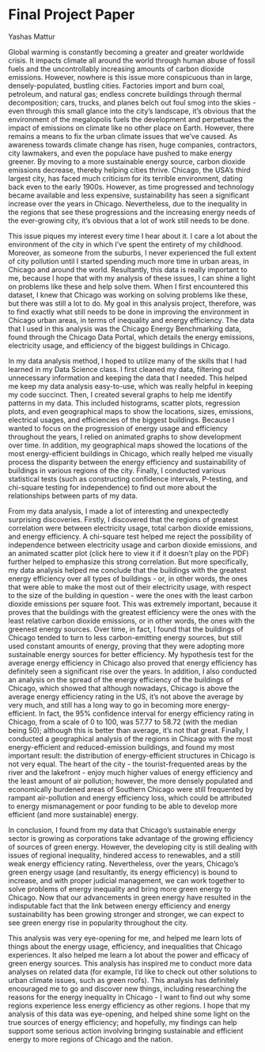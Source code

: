 # Final Project Paper
Yashas Mattur

Global warming is constantly becoming a greater and greater worldwide crisis. It impacts climate all around the world through human abuse of fossil fuels and the uncontrollably increasing amounts of carbon dioxide emissions. However, nowhere is this issue more conspicuous than in large, densely-populated, bustling cities. Factories import and burn coal, petroleum, and natural gas; endless concrete buildings through thermal decomposition; cars, trucks, and planes belch out foul smog into the skies - even through this small glance into the city’s landscape, it’s obvious that the environment of the megalopolis fuels the development and perpetuates the impact of emissions on climate like no other place on Earth. However, there remains a means to fix the urban climate issues that we’ve caused. As awareness towards climate change has risen, huge companies, contractors, city lawmakers, and even the populace have pushed to make energy greener. By moving to a more sustainable energy source, carbon dioxide emissions decrease, thereby helping cities thrive. Chicago, the USA’s third largest city, has faced much criticism for its terrible environment, dating back even to the early 1900s. However, as time progressed and technology became available and less expensive, sustainability has seen a significant increase over the years in Chicago. Nevertheless, due to the inequality in the regions that see these progressions and the increasing energy needs of the ever-growing city, it’s obvious that a lot of work still needs to be done. 

This issue piques my interest every time I hear about it. I care a lot about the environment of the city in which I’ve spent the entirety of my childhood. Moreover, as someone from the suburbs, I never experienced the full extent of city pollution until I started spending much more time in urban areas, in Chicago and around the world. Resultantly, this data is really important to me, because I hope that with my analysis of these issues, I can shine a light on problems like these and help solve them. When I first encountered this dataset, I knew that Chicago was working on solving problems like these, but there was still a lot to do. My goal in this analysis project, therefore, was to find exactly what still needs to be done in improving the environment in Chicago urban areas, in terms of inequality and energy efficiency. The data that I used in this analysis was the Chicago Energy Benchmarking data, found through the Chicago Data Portal, which details the energy emissions, electricity usage, and efficiency of the biggest buildings in Chicago. 

In my data analysis method, I hoped to utilize many of the skills that I had learned in my Data Science class. I first cleaned my data, filtering out unnecessary information and keeping the data that I needed. This helped me keep my data analysis easy-to-use, which was really helpful in keeping my code succinct. Then, I created several graphs to help me identify patterns in my data. This included histograms, scatter plots, regression plots, and even geographical maps to show the locations, sizes, emissions, electrical usages, and efficiencies of the biggest buildings. Because I wanted to focus on the progression of energy usage and efficiency throughout the years, I relied on animated graphs to show development over time. In addition, my geographical maps showed the locations of the most energy-efficient buildings in Chicago, which really helped me visually process the disparity between the energy efficiency and sustainability of buildings in various regions of the city. Finally, I conducted various statistical tests (such as constructing confidence intervals, P-testing, and chi-square testing for independence) to find out more about the relationships between parts of my data.

From my data analysis, I made a lot of interesting and unexpectedly surprising discoveries. Firstly, I discovered that the regions of greatest correlation were between electricity usage, total carbon dioxide emissions, and energy efficiency. A chi-square test helped me reject the possibility of independence between electricity usage and carbon dioxide emissions, and an animated scatter plot (click here to view it if it doesn’t play on the PDF) further helped to emphasize this strong correlation. But more specifically, my data analysis helped me conclude that the buildings with the greatest energy efficiency over all types of buildings - or, in other words, the ones that were able to make the most out of their electricity usage, with respect to the size of the building in question - were the ones with the least carbon dioxide emissions per square foot. This was extremely important, because it proves that the buildings with the greatest efficiency were the ones with the least relative carbon dioxide emissions, or in other words, the ones with the greenest energy sources. Over time, in fact, I found that the buildings of Chicago tended to turn to less carbon-emitting energy sources, but still used constant amounts of energy, proving that they were adopting more sustainable energy sources for better efficiency. My hypothesis test for the average energy efficiency in Chicago also proved that energy efficiency has definitely seen a significant rise over the years. In addition, I also conducted an analysis on the spread of the energy efficiency of the buildings of Chicago, which showed that although nowadays, Chicago is above the average energy efficiency rating in the US, it’s not above the average by very much, and still has a long way to go in becoming more energy-efficient. In fact, the 95% confidence interval for energy efficiency rating in Chicago, from a scale of 0 to 100, was 57.77 to 58.72 (with the median being 50); although this is better than average, it’s not that great. Finally, I conducted a geographical analysis of the regions in Chicago with the most energy-efficient and reduced-emission buildings, and found my most important result: the distribution of energy-efficient structures in Chicago is not very equal. The heart of the city - the tourist-frequented areas by the river and the lakefront - enjoy much higher values of energy efficiency and the least amount of air pollution; however, the more densely populated and economically burdened areas of Southern Chicago were still frequented by rampant air-pollution and energy efficiency loss, which could be attributed to energy mismanagement or poor funding to be able to develop more efficient (and more sustainable) energy.

In conclusion, I found from my data that Chicago’s sustainable energy sector is growing as corporations take advantage of the growing efficiency of sources of green energy. However, the developing city is still dealing with issues of regional inequality, hindered access to renewables, and a still weak energy efficiency rating. Nevertheless, over the years, Chicago’s green energy usage (and resultantly, its energy efficiency) is bound to increase, and with proper judicial management, we can work together to solve problems of energy inequality and bring more green energy to Chicago. Now that our advancements in green energy have resulted in the indisputable fact that the link between energy efficiency and energy sustainability has been growing stronger and stronger, we can expect to see green energy rise in popularity throughout the city.

This analysis was very eye-opening for me, and helped me learn lots of things about the energy usage, efficiency, and inequalities that Chicago experiences. It also helped me learn a lot about the power and efficacy of green energy sources. This analysis has inspired me to conduct more data analyses on related data (for example, I’d like to check out other solutions to urban climate issues, such as green roofs). This analysis has definitely encouraged me to go and discover new things, including researching the reasons for the energy inequality in Chicago - I want to find out why some regions experience less energy efficiency as other regions. I hope that my analysis of this data was eye-opening, and helped shine some light on the true sources of energy efficiency; and hopefully, my findings can help support some serious action involving bringing sustainable and efficient energy to more regions of Chicago and the nation.
